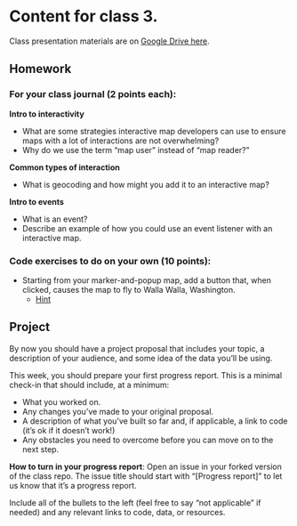 # Content for class 3. 

Class presentation materials are on [Google Drive here](https://drive.google.com/drive/folders/1J0TGZN3XRQw89S1f2ugrPw9jdVIisQeT?usp=sharing).

## Homework

### For your class journal (2 points each):

**Intro to interactivity**

* What are some strategies interactive map developers can use to ensure maps with a lot of interactions are not overwhelming?
* Why do we use the term “map user” instead of “map reader?”

**Common types of interaction**

* What is geocoding and how might you add it to an interactive map?

**Intro to events**

* What is an event?
* Describe an example of how you could use an event listener with an interactive map.


### Code exercises to do on your own (10 points):

* Starting from your marker-and-popup map, add a button that, when clicked, causes the map to fly to Walla Walla, Washington.
  * [Hint](https://www.w3schools.com/jsref/event_onclick.asp)

## Project
By now you should have a project proposal that includes your topic, a description of your audience, and some idea of the data you’ll be using.

This week, you should prepare your first progress report. This is a minimal check-in that should include, at a minimum:
* What you worked on.
* Any changes you’ve made to your original proposal.
* A description of what you’ve built so far and, if applicable, a link to code (it’s ok if it doesn’t work!)
* Any obstacles you need to overcome before you can move on to the next step.

**How to turn in your progress report**:
Open an issue in your forked version of the class repo. The issue title should start with “[Progress report]” to let us know that it’s a progress report. 

Include all of the bullets to the left (feel free to say “not applicable” if needed) and any relevant links to code, data, or resources.
